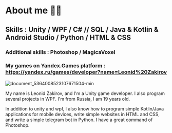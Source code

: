 # About me 👨‍💻

## Skills : Unity / WPF / C# // SQL / Java & Kotlin & Android Studio / Python / HTML & CSS
### Additional skills : Photoshop / MagicaVoxel
### My games on Yandex.Games platform : https://yandex.ru/games/developer?name=Leonid%20Zakirov

![document_5364008523107671504-min](https://user-images.githubusercontent.com/116380334/218737873-9df73033-ffe1-4e52-82cd-2dd197912b3c.gif)

My name is Leonid Zakirov, and I'm a Unity game developer.
I also program several projects in WPF.
I'm from Russia, I am 19 years old.

In addition to unity and wpf, I also know how to program simple Kotlin/Java applications for mobile devices, write simple websites in HTML and CSS, and write a simple telegram bot in Python.
I have a great command of Photoshop.
